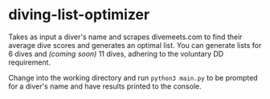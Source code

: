 # diving-list-optimizer
Takes as input a diver's name and scrapes divemeets.com to find their average dive scores and generates an optimal list. You can generate lists for 6 dives and _(coming soon)_ 11 dives, adhering to the voluntary DD requirement.

Change into the working directory and run `python3 main.py` to be prompted for a diver's name and have results printed to the console.
